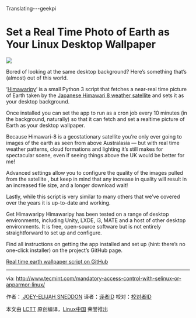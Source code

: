 Translating---geekpi

Set a Real Time Photo of Earth as Your Linux Desktop Wallpaper
=================================================================

![](http://www.omgubuntu.co.uk/wp-content/uploads/2016/07/Screen-Shot-2016-07-26-at-16.36.47-1.jpg)

Bored of looking at the same desktop background? Here’s something that’s (almost) out of this world. 

‘[Himawaripy][1]‘ is a small Python 3 script that fetches a near-real time picture of Earth taken by the [Japanese Himawari 8 weather satellite][2] and sets it as your desktop background.

Once installed you can set the app to run as a cron job every 10 minutes (in the background, naturally) so that it can fetch and set a realtime picture of Earth as your desktop wallpaper.

Because Himawari-8 is a geostationary satellite you’re only ever going to images of the earth as seen from above Australasia — but with real time weather patterns, cloud formations and lighting it’s still makes for spectacular scene, even if seeing things above the UK would be better for me!

Advanced settings allow you to configure the quality of the images pulled from the satellite , but keep in mind that any increase in quality will result in an increased file size, and a longer download wait!

Lastly, while this script is very similar to many others that we’ve covered over the years it is up-to-date and working.

Get Himawaripy
Himawaripy has been tested on a range of desktop environments, including Unity, LXDE, i3, MATE and a host of other desktop environments. It is free, open-source software but is not entirely straightforward to set up and configure.

Find all instructions on getting the app installed and set up (hint: there’s no one-click installer) on the project’s GitHub page.

[Real time earth wallpaper script on GitHub][0]

--------------------------------------------------------------------------------

via: http://www.tecmint.com/mandatory-access-control-with-selinux-or-apparmor-linux/

作者：[ JOEY-ELIJAH SNEDDON][a]
译者：[译者ID](https://github.com/译者ID)
校对：[校对者ID](https://github.com/校对者ID)

本文由 [LCTT](https://github.com/LCTT/TranslateProject) 原创编译，[Linux中国](https://linux.cn/) 荣誉推出

[a]: https://plus.google.com/117485690627814051450/?rel=author
[1]: https://github.com/boramalper/himawaripy
[2]: https://en.wikipedia.org/wiki/Himawari_8
[0]: https://github.com/boramalper/himawaripy
